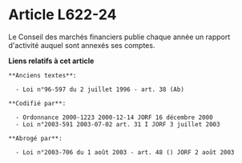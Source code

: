 # Article L622-24

Le Conseil des marchés financiers publie chaque année un rapport d'activité auquel sont annexés ses comptes.

**Liens relatifs à cet article**

	**Anciens textes**:

	  - Loi n°96-597 du 2 juillet 1996 - art. 38 (Ab)

	**Codifié par**:

	  - Ordonnance 2000-1223 2000-12-14 JORF 16 décembre 2000
	  - Loi n°2003-591 2003-07-02 art. 31 I JORF 3 juillet 2003

	**Abrogé par**:

	  - Loi n°2003-706 du 1 août 2003 - art. 48 () JORF 2 août 2003

